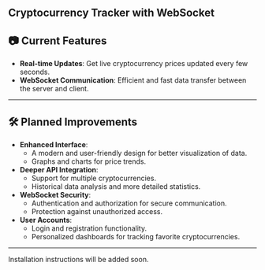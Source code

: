 ## Cryptocurrency Tracker with WebSocket

## 📷 Current Features

- **Real-time Updates**: Get live cryptocurrency prices updated every few seconds.
- **WebSocket Communication**: Efficient and fast data transfer between the server and client.

---

## 🛠️ Planned Improvements

- **Enhanced Interface**:
  - A modern and user-friendly design for better visualization of data.
  - Graphs and charts for price trends.
- **Deeper API Integration**:
  - Support for multiple cryptocurrencies.
  - Historical data analysis and more detailed statistics.
- **WebSocket Security**:
  - Authentication and authorization for secure communication.
  - Protection against unauthorized access.
- **User Accounts**:
  - Login and registration functionality.
  - Personalized dashboards for tracking favorite cryptocurrencies.

---

Installation instructions will be added soon.
